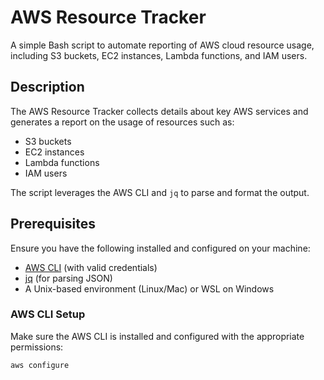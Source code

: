 # AWS Resource Tracker

A simple Bash script to automate reporting of AWS cloud resource usage, including S3 buckets, EC2 instances, Lambda functions, and IAM users.

## Description

The AWS Resource Tracker collects details about key AWS services and generates a report on the usage of resources such as:
- S3 buckets
- EC2 instances
- Lambda functions
- IAM users

The script leverages the AWS CLI and `jq` to parse and format the output.

## Prerequisites

Ensure you have the following installed and configured on your machine:

- [AWS CLI](https://aws.amazon.com/cli/) (with valid credentials)
- [jq](https://stedolan.github.io/jq/) (for parsing JSON)
- A Unix-based environment (Linux/Mac) or WSL on Windows

### AWS CLI Setup

Make sure the AWS CLI is installed and configured with the appropriate permissions:

```bash
aws configure
